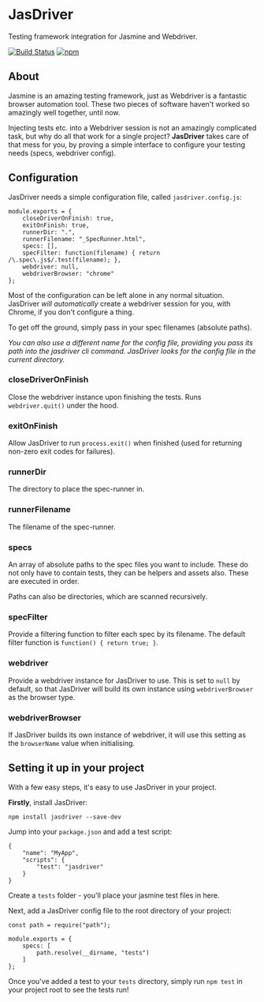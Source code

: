 # JasDriver
Testing framework integration for Jasmine and Webdriver.

[![Build Status](https://travis-ci.org/perry-mitchell/jasdriver.svg?branch=master)](https://travis-ci.org/perry-mitchell/jasdriver) [![npm](https://img.shields.io/npm/l/jasdriver.svg?maxAge=2592000)](https://www.npmjs.com/package/jasdriver)

## About
Jasmine is an amazing testing framework, just as Webdriver is a fantastic browser automation tool. These two pieces of software haven't worked so amazingly well together, until now.

Injecting tests etc. into a Webdriver session is not an amazingly complicated task, but why do all that work for a single project? **JasDriver** takes care of that mess for you, by proving a simple interface to configure your testing needs (specs, webdriver config).

## Configuration
JasDriver needs a simple configuration file, called `jasdriver.config.js`:

```
module.exports = {
    closeDriverOnFinish: true,
    exitOnFinish: true,
    runnerDir: ".",
    runnerFilename: "_SpecRunner.html",
    specs: [],
    specFilter: function(filename) { return /\.spec\.js$/.test(filename); },
    webdriver: null,
    webdriverBrowser: "chrome"
};
```

Most of the configuration can be left alone in any normal situation. JasDriver _will automatically_ create a webdriver session for you, with Chrome, if you don't configure a thing.

To get off the ground, simply pass in your spec filenames (absolute paths).

_You can also use a different name for the config file, providing you pass its path into the jasdriver cli command. JasDriver looks for the config file in the current directory._

### closeDriverOnFinish
Close the webdriver instance upon finishing the tests. Runs `webdriver.quit()` under the hood.

### exitOnFinish
Allow JasDriver to run `process.exit()` when finished (used for returning non-zero exit codes for failures).

### runnerDir
The directory to place the spec-runner in.

### runnerFilename
The filename of the spec-runner.

### specs
An array of absolute paths to the spec files you want to include. These do not only have to contain tests, they can be helpers and assets also. These are executed in order.

Paths can also be directories, which are scanned recursively.

### specFilter
Provide a filtering function to filter each spec by its filename. The default filter function is `function() { return true; }`.

### webdriver
Provide a webdriver instance for JasDriver to use. This is set to `null` by default, so that JasDriver will build its own instance using `webdriverBrowser` as the browser type.

### webdriverBrowser
If JasDriver builds its own instance of webdriver, it will use this setting as the `browserName` value when initialising.

## Setting it up in your project
With a few easy steps, it's easy to use JasDriver in your project.

**Firstly**, install JasDriver:

```
npm install jasdriver --save-dev
```

Jump into your `package.json` and add a test script:

```
{
    "name": "MyApp",
    "scripts": {
        "test": "jasdriver"
    }
}
```

Create a `tests` folder - you'll place your jasmine test files in here.

Next, add a JasDriver config file to the root directory of your project:

```
const path = require("path");

module.exports = {
    specs: [
        path.resolve(__dirname, "tests")
    ]
};
```

Once you've added a test to your `tests` directory, simply run `npm test` in your project root to see the tests run!
